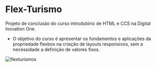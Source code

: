 # Flex-Turismo
Projeto de conclusão do curso introdutório de HTML e CCS na Digital Inovation One.
- O objetivo do curso é apresentar os fundamentos e aplicações da propriedade flexbox na criação de layouts responsivos, sem a necessidade a definição de valores fixos.

![flexturismos](https://user-images.githubusercontent.com/82245801/139296356-d4a4158e-d198-46cd-8f28-34fd28723426.png)

